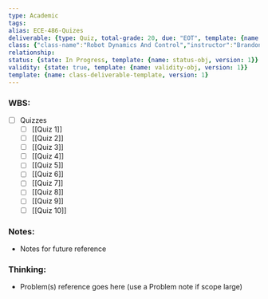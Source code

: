 ```yaml
---
type: Academic
tags: 
alias: ECE-486-Quizes
deliverable: {type: Quiz, total-grade: 20, due: "EOT", template: {name: aggregate-deliverable-obj, version: 1}}
class: {"class-name":"Robot Dynamics And Control","instructor":"Brandon J. DeHart","medium":"In-Person","start-date":"2023-05-08","university":"University of Waterloo","class-alias":"ECE-486","template":{"name":"class-uni-obj","version":1}}
relationship: 
status: {state: In Progress, template: {name: status-obj, version: 1}}
validity: {state: true, template: {name: validity-obj, version: 1}}
template: {name: class-deliverable-template, version: 1}
---
```


### WBS: 

- [ ] Quizzes
	- [ ] [[Quiz 1]]
	- [ ] [[Quiz 2]]
	- [ ] [[Quiz 3]]
	- [ ] [[Quiz 4]]
	- [ ] [[Quiz 5]]
	- [ ] [[Quiz 6]]
	- [ ] [[Quiz 7]]
	- [ ] [[Quiz 8]]
	- [ ] [[Quiz 9]]
	- [ ] [[Quiz 10]]

### Notes:

- Notes for future reference

### Thinking:

- Problem(s) reference goes here (use a Problem note if scope large)